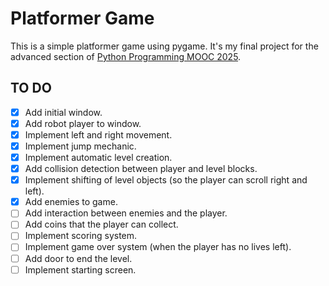 # Platformer Game

This is a simple platformer game using pygame. It's my final project for
the advanced section of [Python Programming MOOC 2025](https://programming-25.mooc.fi/).

## TO DO

- [x] Add initial window.
- [x] Add robot player to window.
- [x] Implement left and right movement.
- [x] Implement jump mechanic.
- [x] Implement automatic level creation.
- [x] Add collision detection between player and level blocks.
- [x] Implement shifting of level objects (so the player
      can scroll right and left).
- [x] Add enemies to game.
- [ ] Add interaction between enemies and the player.
- [ ] Add coins that the player can collect.
- [ ] Implement scoring system.
- [ ] Implement game over system (when the player has no lives left).
- [ ] Add door to end the level.
- [ ] Implement starting screen.
